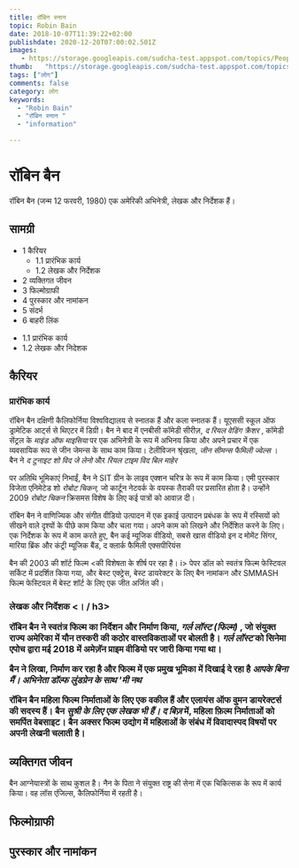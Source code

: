 ```yaml
---
title: रॉबिन स्नान 
topic: Robin Bain
date: 2018-10-07T11:39:22+02:00
publishdate: 2020-12-20T07:00:02.501Z
images: 
   - https://storage.googleapis.com/sudcha-test.appspot.com/topics/People/robin_bain/1.jpeg
thumb:   "https://storage.googleapis.com/sudcha-test.appspot.com/topics/People/robin_bain/thumb.jpeg"
tags: ["लोग"]
comments: false
category: लोग
keywords: 
  - "Robin Bain"
  - "रॉबिन स्नान "
  - "information"

---
```

<h1> रॉबिन बैन </h1> <p> रॉबिन बैन (जन्म 12 फरवरी, 1980) एक अमेरिकी अभिनेत्री, लेखक और निर्देशक हैं। </p> <h2> सामग्री </h2> <ul> <li> 1 कैरियर <ul> <li> 1.1 प्रारंभिक कार्य </li> <li> 1.2 लेखक और निर्देशक </li> </ul> </li> <li> 2 व्यक्तिगत जीवन </li> <li> 3 फिल्मोग्राफी </li > <li> 4 पुरस्कार और नामांकन </li> <li> 5 संदर्भ </li> <li> 6 बाहरी लिंक </li> </ul> <ul> <li> 1.1 प्रारंभिक कार्य </li> <li > 1.2 लेखक और निदेशक </li> </ul> <h2> कैरियर </h2> <h3> प्रारंभिक कार्य </h3> <p> रॉबिन बैन दक्षिणी कैलिफोर्निया विश्वविद्यालय से स्नातक हैं और कला स्नातक हैं। यूएससी स्कूल ऑफ ड्रामेटिक आर्ट्स से थिएटर में डिग्री। बैन ने बाद में एनबीसी कॉमेडी सीरीज़, <i> द रियल वेडिंग क्रैशर </i>, कॉमेडी सेंट्रल के <i> माइंड ऑफ माइसिया </i> पर एक अभिनेत्री के रूप में अभिनय किया और अपने प्रचार में एक व्यवसायिक रूप से जीन जेमन्स के साथ काम किया। टेलीविजन श्रृंखला, <i> जीन सीमन्स फैमिली ज्वेल्स </i>। बैन ने <i> द टुनाइट शो विद जे लेनो </i> और <i> रियल टाइम विद बिल माहेर </i> </p> <p> पर अतिथि भूमिकाएं निभाईं, बैन ने SIT ग्रीन के लाइव एक्शन चरित्र के रूप में काम किया। एमी पुरस्कार विजेता एनिमेटेड शो <i> रोबोट चिकन, </i> जो कार्टून नेटवर्क के वयस्क तैराकी पर प्रसारित होता है। उन्होंने 2009 <i> रोबोट चिकन </i> क्रिसमस विशेष के लिए कई पात्रों को आवाज़ दी। </p> <p> रॉबिन बैन ने वाणिज्यिक और संगीत वीडियो उत्पादन में एक इकाई उत्पादन प्रबंधक के रूप में रस्सियों को सीखने वाले दृश्यों के पीछे काम किया और चला गया। अपने काम को लिखने और निर्देशित करने के लिए। एक निर्देशक के रूप में काम करते हुए, बैन कई म्यूजिक वीडियो, सबसे खास वीडियो इन द मोमेंट सिंगर, मारिया ब्रिंक और कंट्री म्यूजिक बैंड, द क्लार्क फैमिली एक्सपीरियंस </p> <p> बैन की 2003 की शॉर्ट फिल्म <की विशेषता के शीर्ष पर रहा है। i> पेपर डॉल </i> को स्वतंत्र फिल्म फेस्टिवल सर्किट में प्रदर्शित किया गया, और बेस्ट एक्ट्रेस, बेस्ट डायरेक्टर के लिए बैन नामांकन और SMMASH फिल्म फेस्टिवल में बेस्ट शॉर्ट के लिए एक जीत अर्जित की। </p> <h3> लेखक और निर्देशक <। / h3> <p> रॉबिन बैन ने स्वतंत्र फिल्म का निर्देशन और निर्माण किया, <i> गर्ल लॉस्ट (फिल्म) </i>, जो संयुक्त राज्य अमेरिका में यौन तस्करी की कठोर वास्तविकताओं पर बोलती है। <i> गर्ल लॉस्ट </i> को सिनेमा एपोच द्वारा मई 2018 में अमेज़ॅन प्राइम वीडियो पर जारी किया गया था। </p> <p> बैन ने लिखा, निर्माण कर रहा है और फिल्म में एक प्रमुख भूमिका में दिखाई दे रहा है <i> आपके बिना मैं। अभिनेता डॉल्फ लुंडग्रेन के साथ 'मी नथ </i> </p> <p> रॉबिन बैन महिला फिल्म निर्माताओं के लिए एक वकील हैं और एलायंस ऑफ वुमन डायरेक्टर्स की सदस्य हैं। बैन <i> सुश्री के लिए एक लेखक भी हैं। द बिज़ </i> में, महिला फ़िल्म निर्माताओं को समर्पित वेबसाइट। बैन अक्सर फिल्म उद्योग में महिलाओं के संबंध में विवादास्पद विषयों पर अपनी लेखनी चलाती है। </p> <h2> व्यक्तिगत जीवन </h2> <p> बैन आग्नेयास्त्रों के साथ कुशल है। नैन के पिता ने संयुक्त राष्ट्र की सेना में एक चिकित्सक के रूप में कार्य किया। वह लॉस एंजिल्स, कैलिफोर्निया में रहती है। </p> <h2> फिल्मोग्राफी </h2> <h2> पुरस्कार और नामांकन </h2> 
